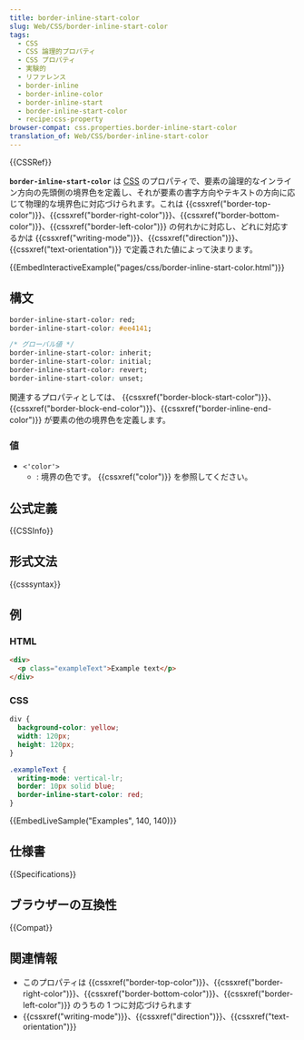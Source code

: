 ```yaml
---
title: border-inline-start-color
slug: Web/CSS/border-inline-start-color
tags:
  - CSS
  - CSS 論理的プロパティ
  - CSS プロパティ
  - 実験的
  - リファレンス
  - border-inline
  - border-inline-color
  - border-inline-start
  - border-inline-start-color
  - recipe:css-property
browser-compat: css.properties.border-inline-start-color
translation_of: Web/CSS/border-inline-start-color
---
```

{{CSSRef}}

**`border-inline-start-color`** は [CSS](/ja/docs/Web/CSS) のプロパティで、要素の論理的なインライン方向の先頭側の境界色を定義し、それが要素の書字方向やテキストの方向に応じて物理的な境界色に対応づけられます。これは {{cssxref("border-top-color")}}、{{cssxref("border-right-color")}}、{{cssxref("border-bottom-color")}}、{{cssxref("border-left-color")}} の何れかに対応し、どれに対応するかは {{cssxref("writing-mode")}}、{{cssxref("direction")}}、{{cssxref("text-orientation")}} で定義された値によって決まります。

{{EmbedInteractiveExample("pages/css/border-inline-start-color.html")}}

## 構文

```css
border-inline-start-color: red;
border-inline-start-color: #ee4141;

/* グローバル値 */
border-inline-start-color: inherit;
border-inline-start-color: initial;
border-inline-start-color: revert;
border-inline-start-color: unset;
```

関連するプロパティとしては、 {{cssxref("border-block-start-color")}}、{{cssxref("border-block-end-color")}}、{{cssxref("border-inline-end-color")}} が要素の他の境界色を定義します。

### 値

- `<'color'>`
  - : 境界の色です。 {{cssxref("color")}} を参照してください。

## 公式定義

{{CSSInfo}}

## 形式文法

{{csssyntax}}

<h2 id="Examples">例</h2>

### HTML

```html
<div>
  <p class="exampleText">Example text</p>
</div>
```

### CSS

```css
div {
  background-color: yellow;
  width: 120px;
  height: 120px;
}

.exampleText {
  writing-mode: vertical-lr;
  border: 10px solid blue;
  border-inline-start-color: red;
}
```

{{EmbedLiveSample("Examples", 140, 140)}}

## 仕様書

{{Specifications}}

## ブラウザーの互換性

{{Compat}}

## 関連情報

- このプロパティは {{cssxref("border-top-color")}}、{{cssxref("border-right-color")}}、{{cssxref("border-bottom-color")}}、{{cssxref("border-left-color")}} のうちの 1 つに対応づけられます
- {{cssxref("writing-mode")}}、{{cssxref("direction")}}、{{cssxref("text-orientation")}}
